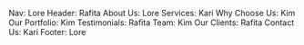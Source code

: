 Nav: Lore
Header: Rafita
About Us: Lore
Services: Kari
Why Choose Us: Kim
Our Portfolio: Kim
Testimonials: Rafita
Team: Kim
Our Clients: Rafita
Contact Us: Kari
Footer: Lore
